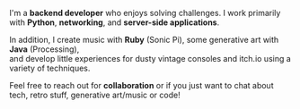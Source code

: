 I'm a **backend developer** who enjoys solving challenges.
I work primarily with **Python**, **networking**, and **server-side applications**.  

In addition, I create music with **Ruby** (Sonic Pi), some generative art with **Java** (Processing),  
and develop little experiences for dusty vintage consoles and itch.io using a variety of techniques.  

Feel free to reach out for **collaboration** or if you just want to chat about tech, retro stuff, generative art/music or code!
